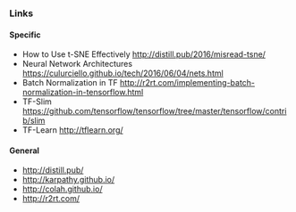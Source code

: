 ### Links

#### Specific
* How to Use t-SNE Effectively http://distill.pub/2016/misread-tsne/
* Neural Network Architectures https://culurciello.github.io/tech/2016/06/04/nets.html
* Batch Normalization in TF http://r2rt.com/implementing-batch-normalization-in-tensorflow.html
* TF-Slim https://github.com/tensorflow/tensorflow/tree/master/tensorflow/contrib/slim
* TF-Learn http://tflearn.org/

#### General
* http://distill.pub/
* http://karpathy.github.io/
* http://colah.github.io/
* http://r2rt.com/
